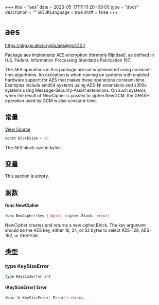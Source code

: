 +++
title = "aes"
date = 2023-05-17T11:11:20+08:00
type = "docs"
description = ""
isCJKLanguage = true
draft = false
+++
# aes

https://pkg.go.dev/crypto/aes@go1.20.1



Package aes implements AES encryption (formerly Rijndael), as defined in U.S. Federal Information Processing Standards Publication 197.

The AES operations in this package are not implemented using constant-time algorithms. An exception is when running on systems with enabled hardware support for AES that makes these operations constant-time. Examples include amd64 systems using AES-NI extensions and s390x systems using Message-Security-Assist extensions. On such systems, when the result of NewCipher is passed to cipher.NewGCM, the GHASH operation used by GCM is also constant-time.


## 常量

[View Source](https://cs.opensource.google/go/go/+/go1.20.1:src/crypto/aes/cipher.go;l=15)

``` go
const BlockSize = 16
```

The AES block size in bytes.

## 变量

This section is empty.

## 函数

#### func NewCipher 

``` go
func NewCipher(key []byte) (cipher.Block, error)
```

NewCipher creates and returns a new cipher.Block. The key argument should be the AES key, either 16, 24, or 32 bytes to select AES-128, AES-192, or AES-256.

## 类型

### type KeySizeError 

``` go
type KeySizeError int
```

#### (KeySizeError) Error 

``` go
func (k KeySizeError) Error() string
```